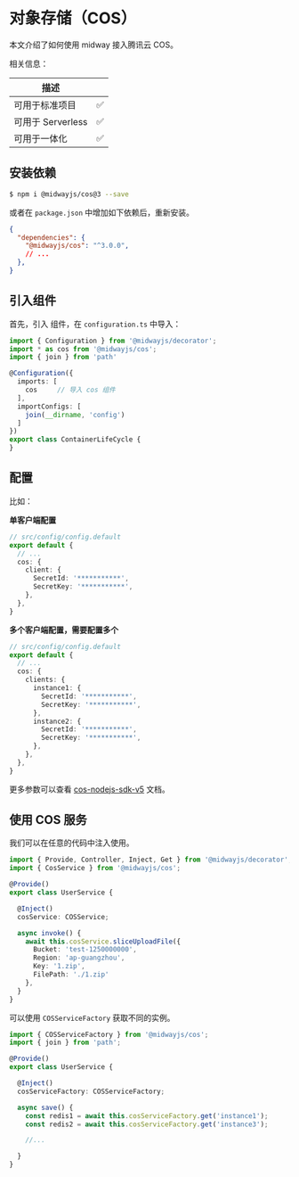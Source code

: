 # 对象存储（COS）

本文介绍了如何使用 midway 接入腾讯云 COS。

相关信息：

| 描述              |      |
| ----------------- | ---- |
| 可用于标准项目    | ✅    |
| 可用于 Serverless | ✅    |
| 可用于一体化      | ✅    |



## 安装依赖

```bash
$ npm i @midwayjs/cos@3 --save
```

或者在 `package.json` 中增加如下依赖后，重新安装。

```json
{
  "dependencies": {
    "@midwayjs/cos": "^3.0.0",
    // ...
  },
}
```



## 引入组件


首先，引入 组件，在 `configuration.ts` 中导入：

```typescript
import { Configuration } from '@midwayjs/decorator';
import * as cos from '@midwayjs/cos';
import { join } from 'path'

@Configuration({
  imports: [
    cos		// 导入 cos 组件
  ],
  importConfigs: [
    join(__dirname, 'config')
  ]
})
export class ContainerLifeCycle {
}
```


## 配置

比如：


**单客户端配置**
```typescript
// src/config/config.default
export default {
  // ...
  cos: {
    client: {
      SecretId: '***********',
      SecretKey: '***********',
    },
  },
}
```


**多个客户端配置，需要配置多个**

```typescript
// src/config/config.default
export default {
  // ...
  cos: {
    clients: {
      instance1: {
        SecretId: '***********',
        SecretKey: '***********',
      },
      instance2: {
        SecretId: '***********',
        SecretKey: '***********',
      },
    },
  },
}
```
更多参数可以查看 [cos-nodejs-sdk-v5](https://github.com/tencentyun/cos-nodejs-sdk-v5) 文档。


## 使用 COS 服务


我们可以在任意的代码中注入使用。
```typescript
import { Provide, Controller, Inject, Get } from '@midwayjs/decorator';
import { CosService } from '@midwayjs/cos';

@Provide()
export class UserService {

  @Inject()
  cosService: COSService;

  async invoke() {
    await this.cosService.sliceUploadFile({
      Bucket: 'test-1250000000',
      Region: 'ap-guangzhou',
      Key: '1.zip',
      FilePath: './1.zip'
    },
  }
}
```


可以使用 `COSServiceFactory` 获取不同的实例。
```typescript
import { COSServiceFactory } from '@midwayjs/cos';
import { join } from 'path';

@Provide()
export class UserService {

  @Inject()
  cosServiceFactory: COSServiceFactory;

  async save() {
    const redis1 = await this.cosServiceFactory.get('instance1');
    const redis2 = await this.cosServiceFactory.get('instance3');

    //...

  }
}
```

